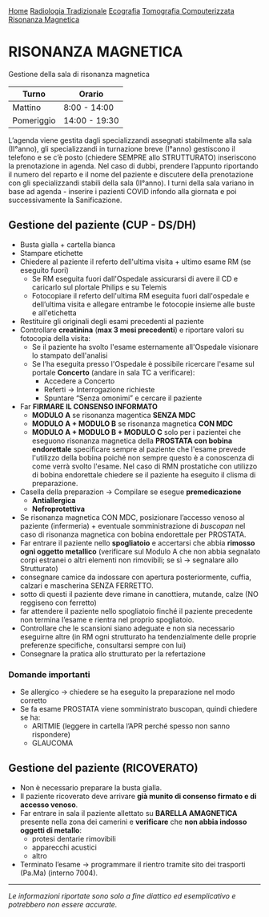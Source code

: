 <div class="topnav">
  <a href="index.html">Home</a>
  <a href="radiologia_tradizionale.html">Radiologia Tradizionale</a>
  <a href="ecografia.html">Ecografia</a>
  <a href="tomografia_computerizzata.html">Tomografia Computerizzata</a>
  <a href="risonanza_magnetica.html">Risonanza Magnetica</a>
</div>

# RISONANZA MAGNETICA
Gestione della sala di risonanza magnetica

| Turno      | Orario        |
| ---------- | ------------- |
| Mattino    | 8:00 - 14:00  |
| Pomeriggio | 14:00 - 19:30 |

L’agenda viene gestita dagli specializzandi assegnati stabilmente alla sala (II°anno), gli specializzandi in turnazione breve (I°anno) gestiscono il telefono e se c’è posto (chiedere SEMPRE allo STRUTTURATO) inseriscono la prenotazione in agenda. 
Nel caso di dubbi, prendere l’appunto riportando il numero del reparto e il nome del paziente e discutere della prenotazione con gli specializzandi stabili della sala (II°anno).
I turni della sala variano in base ad agenda - inserire i pazienti COVID infondo alla giornata e poi successivamente la Sanificazione.

## Gestione del paziente (CUP - DS/DH)
- Busta gialla + cartella bianca
- Stampare etichette
- Chiedere al paziente il referto dell'ultima visita + ultimo esame RM (se eseguito fuori)
  - Se RM eseguita fuori dall'Ospedale assicurarsi di avere il CD e caricarlo sul plortale Philips e su Telemis
  - Fotocopiare il referto dell'ultima RM eseguita fuori dall'ospedale e dell’ultima visita e allegare entrambe le fotocopie insieme alle buste e all'etichetta
- Restituire gli originali degli esami precedenti al paziente
- Controllare **creatinina** (**max 3 mesi precedenti**) e riportare valori su fotocopia della visita:
  - Se il paziente ha svolto l'esame esternamente all'Ospedale visionare lo stampato dell'analisi
  - Se l’ha eseguita presso l'Ospedale è possibile ricercare l'esame sul portale **Concerto** (andare in sala TC a verificare):
    - Accedere a Concerto
    - Referti → Interrogazione richieste
    - Spuntare “Senza omonimi” e cercare il paziente
- Far **FIRMARE IL CONSENSO INFORMATO**
  - **MODULO A** se risonanza magentica **SENZA MDC**
  - **MODULO A + MODULO B** se risonanza magnetica **CON MDC**
  - **MODULO A + MODULO B + MODULO C** solo per i pazientei che eseguono risonanza magnetica della **PROSTATA con bobina endorettale** specificare sempre al paziente che l'esame prevede l'utilizzo della bobina poiché non sempre questo è a conoscenza di come verrà svolto l'esame. Nel caso di RMN prostatiche con utilizzo di bobina endorettale chiedere se il paziente ha eseguito il clisma di preparazione.
- Casella della preparazion → Compilare se esegue **premedicazione**
  - **Antiallergica**
  - **Nefroprotettiva**
- Se risonanza magnetica CON MDC, posizionare l’accesso venoso al paziente (infermeria) + eventuale somministrazione di *buscopan* nel caso di risonanza magnetica con bobina endorettale per PROSTATA.
- Far entrare il paziente nello **spogliatoio** e accertarsi che abbia **rimosso ogni oggetto metallico** (verificare sul Modulo A che non abbia segnalato corpi estranei o altri elementi non rimovibili; se sì → segnalare allo Strutturato)
- consegnare camice da indossare con apertura posteriormente, cuffia, calzari e mascherina SENZA FERRETTO.
- sotto di questi il paziente deve rimane in canottiera, mutande, calze (NO reggiseno con ferretto) 
- far attendere il paziente nello spogliatoio finché il paziente precedente non termina l’esame e rientra nel proprio spogliatoio.
- Controllare che le scansioni siano adeguate e non sia necessario eseguirne altre (in RM ogni strutturato ha tendenzialmente delle proprie preferenze specifiche, consultarsi sempre con lui)
- Consegnare la pratica allo strutturato per la refertazione

### Domande importanti
- Se allergico → chiedere se ha eseguito la preparazione nel modo corretto
- Se fa esame PROSTATA viene somministrato buscopan, quindi chiedere se ha:
  - ARITMIE (leggere in cartella l’APR perché spesso non sanno rispondere)
  - GLAUCOMA

## Gestione del paziente (RICOVERATO)
- Non è necessario preparare la busta gialla.
- Il paziente ricoverato deve arrivare **già munito di consenso firmato e di accesso venoso**.
- Far entrare in sala il paziente allettato su **BARELLA AMAGNETICA** presente nella zona dei camerini e **verificare** che **non abbia indosso oggetti di metallo**: 
  - protesi dentarie rimovibili
  - apparecchi acustici
  - altro
- Terminato l’esame → programmare il rientro tramite sito dei trasporti (Pa.Ma) (interno 7004).



---

*Le informazioni riportate sono solo a fine diattico ed esemplicativo e potrebbero non essere accurate.*